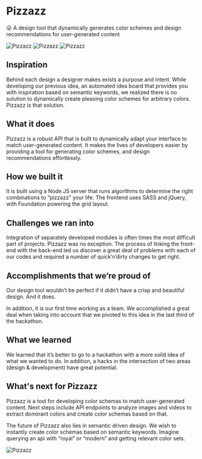 # Pizzazz
:stuck_out_tongue: A design tool that dynamically generates color schemes and design recommendations for user-generated content

![Pizzazz](https://raw.githubusercontent.com/josephmilla/pizzazz/master/img/pizzazz.png)
![Pizzazz](https://raw.githubusercontent.com/josephmilla/pizzazz/master/img/Screenshot%202015-09-06%2007.48.36.png)
![Pizzazz](https://raw.githubusercontent.com/josephmilla/pizzazz/master/img/Screenshot%202015-09-06%2007.48.51.png)

## Inspiration

Behind each design a designer makes exists a purpose and intent. While developing our previous idea, an automated idea board that provides you with inspiration based on semantic keywords, we realized there is no solution to dynamically create pleasing color schemes for arbitrary colors. Pizzazz is that solution.

## What it does

Pizzazz is a robust API that is built to dynamically adapt your interface to match user-generated content. It makes the lives of developers easier by providing a tool for generating color schemes, and design recommendations effortlessly.

## How we built it

It is built using a Node.JS server that runs algorithms to determine the right combinations to “pizzazz” your life. The frontend uses SASS and jQuery, with Foundation powering the grid layout.

## Challenges we ran into

Integration of separately developed modules is often times the most difficult part of projects. Pizzazz was no exception. The process of linking the front-end with the back-end led us discover a great deal of problems with each of our codes and required a number of quick’n’dirty changes to get right.

## Accomplishments that we’re proud of

Our design tool wouldn’t be perfect if it didn’t have a crisp and beautiful design. And it does.

In addition, it is our first time working as a team. We accomplished a great deal when taking into account that we pivoted to this idea in the last third of the hackathon.

## What we learned

We learned that it’s better to go to a hackathon with a more solid idea of what we wanted to do. In addition, a hacks in the intersection of two areas (design & development) have great potential.

## What's next for Pizzazz

Pizzazz is a tool for developing color schemas to match user-generated content. Next steps include API endpoints to analyze images and videos to extract dominant colors and create color schemas based on that.

The future of Pizzazz also lies in semantic driven design. We wish to instantly create color schemas based on semantic keywords. Imagine querying an api with “royal” or “modern” and getting relevant color sets.

![Pizzazz](https://raw.githubusercontent.com/josephmilla/pizzazz/master/img/queenb.gif)
